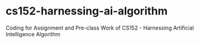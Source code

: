 # cs152-harnessing-ai-algorithm
Coding for Assignment and Pre-class Work of CS152 - Harnessing Artificial Intelligence Algorithm
